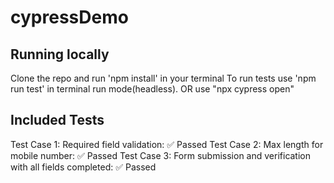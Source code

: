 # cypressDemo
## Running locally

Clone the repo and run 'npm install' in your terminal
To run tests use 'npm run test' in terminal run mode(headless).
OR use "npx cypress open" 

## Included Tests

Test Case 1: Required field validation: ✅ Passed
Test Case 2: Max length for mobile number: ✅ Passed
Test Case 3: Form submission and verification with all fields completed: ✅ Passed